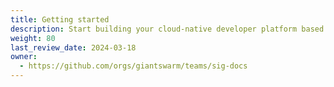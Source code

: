 ```yaml
---
title: Getting started
description: Start building your cloud-native developer platform based on the Giant Swarm platform.
weight: 80
last_review_date: 2024-03-18
owner:
  - https://github.com/orgs/giantswarm/teams/sig-docs
---
```


